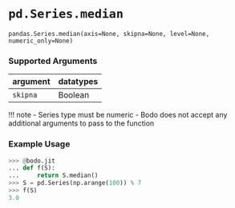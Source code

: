 # `pd.Series.median`

`pandas.Series.median(axis=None, skipna=None, level=None, numeric_only=None)`

### Supported Arguments

| argument | datatypes |
|-----------------------------|----------------------------------------|
| `skipna` | Boolean |

!!! note
\- Series type must be numeric
\- Bodo does not accept any additional arguments to pass to the
function

### Example Usage

```py
>>> @bodo.jit
... def f(S):
...     return S.median()
>>> S = pd.Series(np.arange(100)) % 7
>>> f(S)
3.0
```
